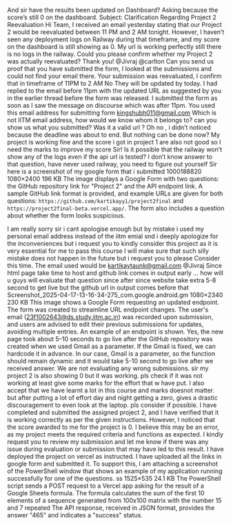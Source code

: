 And sir have the results been updated on Dashboard? Asking because the score’s still 0 on the dashboard.
Subject: Clarification Regarding Project 2 Reevaluation Hi Team, I received an email yesterday stating that our Project 2 would be reevaluated between 11 PM and 2 AM tonight. However, I haven’t seen any deployment logs on Railway during that timeframe, and my score on the dashboard is still showing as 0. My url is working perfectly still there is no logs in the railway. Could you please confirm whether my Project 2 was actually reevaluated? Thank you! @Jivraj @carlton
Can you send us proof that you have submitted the form, I looked at the submissions and could not find your email there.
Your submission was reevaluated, I confirm that in timeframe of 11PM to 2 AM
No They will be updated by today.
I had replied to the email before 11pm with the updated URL as suggested by you in the earlier thread before the form was released. I submitted the form as soon as I saw the message on discourse which was after 11pm.
You used this email address for submitting form kingshubh011@gmail.com Which is not IITM email address, how would we know whom it belongs to?
can you show us what you submitted? Was it a valid url ?
Oh no , i didn’t noticed because the deadline was about to end. But  nothing can be done now? My project is working fine and the score i got in project 1 are also not good so I need the marks to improve my score
Sir! Is it possible that the railway won’t show any of the logs even if the api url is tested?
I don’t know answer to that question, have never used railway, you need to figure out yourself
Sir here is a screenshot of my google form that i submitted
1000188820 1080×2400 196 KB
The image displays a Google Form with two questions: the GitHub repository link for "Project 2" and the API endpoint link.  A sample GitHub link format is provided, and example URLs are given for both questions: `https://github.com/kartikayy1/project2final` and `https://project2final-beta.vercel.app/`. The form also includes a question about whether the form looks suspicious.

I am really sorry sir i cant apologise enough but by mistake i used my personal email address instead of the iitm emial snd i deeply apologize for the inconveniences but i request you to kindly consider this project as it is very essential for me to pass this course I will make sure that such silly mistake does not happen in the future but i request you to please Consider this time. The email used would be kartikaytaunk@gmail.com
@Jivraj Since html page take time to host and github link comes in output early … how will u guys will evaluate that question since after since website take extra 5-8 second to get live but the github url in output comes before that
Screenshot_2025-04-17-13-16-34-275_com.google.android.gm 1080×2340 230 KB
This image shows a Google Form requesting an updated endpoint. The form was created to streamline URL endpoint changes. The user's email (23f1002643@ds.study.iitm.ac.in) was recorded upon submission, and users are advised to edit their previous submissions for updates, avoiding multiple entries. An example of an endpoint is shown.
Yes, the new page took about 5–10 seconds to go live after the GitHub repository was created when we used Gmail as a parameter. If the Gmail is fixed, we can hardcode it in advance. In our case, Gmail is a parameter, so the function should remain dynamic and it would take 5-10 second to go live after we received answer.
We are not evaluating any wrong submissions.
sir my project 2 is also showing 0 but it was working. pls check if it was not working at least give some marks for the effort that w have put. I also accept that we have learnt a lot in this course and marks doesnot matter. but after putting a lot of effort day and night getting a zero, gives a drastic discouragement to even look at the laptop. pls consider if possible.
I have completed and submitted the assigned project 2, and I have verified that it is working correctly as per the given instructions. However, I noticed that the score awarded to me for the project is 0. I believe this may be an error, as my project meets the required criteria and functions as expected. I kindly request you to review my submission and let me know if there was any issue during evaluation or submission that may have led to this result. I have deployed the project on vercel as instructed. I have uploaded all the links in google form and submitted it. To support this, I am attaching a screenshot of the PowerShell window that shows an example of my application running successfully for one of the questions. ss 1525×535 24.1 KB
The PowerShell script sends a POST request to a Vercel app asking for the result of a Google Sheets formula.  The formula calculates the sum of the first 10 elements of a sequence generated from 100x100 matrix with the number 15 and 7 repeated The API response, received in JSON format, provides the answer "465" and indicates a "success" status.

